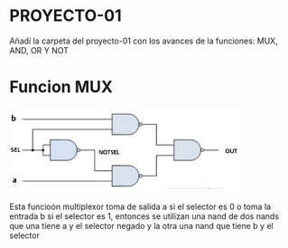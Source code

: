 # PROYECTO-01
Añadí la carpeta del proyecto-01 con los avances de la funciones: MUX, AND, OR Y NOT
<h1>Funcion MUX</h1>
<img style="height:150px" src="./diagramas/MUX.png">
<p>Esta funcioón multiplexor toma de salida <span>a</span> si el selector es <span>0</span> o  toma la entrada <span>b</span> si el selector es <span>1</span>,
  entonces se utilizan una nand de dos nands que una tiene a y el selector negado y la otra una nand que
  tiene b y el selector
</p>
